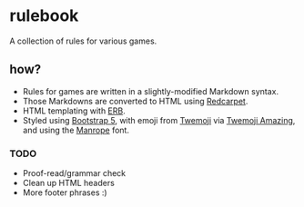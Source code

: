 # rulebook
A collection of rules for various games.

## how?
- Rules for games are written in a slightly-modified Markdown syntax.
- Those Markdowns are converted to HTML using [Redcarpet](https://github.com/vmg/redcarpet).
- HTML templating with [ERB](https://github.com/ruby/erb).
- Styled using [Bootstrap 5](https://getbootstrap.com/), with emoji from [Twemoji](https://github.com/twitter/twemoji) via [Twemoji Amazing](https://github.com/SebastianAigner/twemoji-amazing), and using the [Manrope](https://www.gent.media/manrope) font.

### TODO
- Proof-read/grammar check
- Clean up HTML headers
- More footer phrases :)